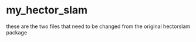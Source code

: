 # my_hector_slam

these are the two files that need to be changed from the original hectorslam package 
